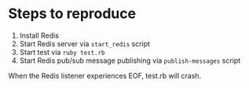 # Steps to reproduce

1. Install Redis
2. Start Redis server via `start_redis` script
3. Start test via `ruby test.rb`
4. Start Redis pub/sub message publishing via `publish-messages` script

When the Redis listener experiences EOF, test.rb will crash. 
